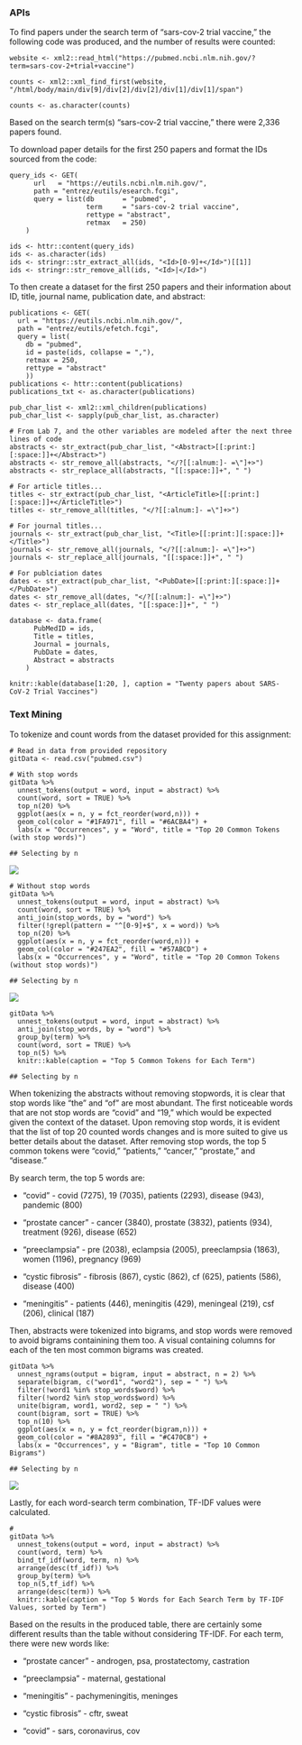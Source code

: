 ### APIs

To find papers under the search term of “sars-cov-2 trial vaccine,” the
following code was produced, and the number of results were counted:

    website <- xml2::read_html("https://pubmed.ncbi.nlm.nih.gov/?term=sars-cov-2+trial+vaccine")

    counts <- xml2::xml_find_first(website, "/html/body/main/div[9]/div[2]/div[2]/div[1]/div[1]/span")

    counts <- as.character(counts)

Based on the search term(s) “sars-cov-2 trial vaccine,” there were 2,336
papers found.

To download paper details for the first 250 papers and format the IDs
sourced from the code:

    query_ids <- GET(
          url   = "https://eutils.ncbi.nlm.nih.gov/",
          path = "entrez/eutils/esearch.fcgi",
          query = list(db       = "pubmed",
                       term     = "sars-cov-2 trial vaccine",
                       rettype = "abstract",
                       retmax   = 250)
        )

    ids <- httr::content(query_ids)
    ids <- as.character(ids)
    ids <- stringr::str_extract_all(ids, "<Id>[0-9]+</Id>")[[1]]
    ids <- stringr::str_remove_all(ids, "<Id>|</Id>")

To then create a dataset for the first 250 papers and their information
about ID, title, journal name, publication date, and abstract:

    publications <- GET(
      url = "https://eutils.ncbi.nlm.nih.gov/",
      path = "entrez/eutils/efetch.fcgi",
      query = list(
        db = "pubmed",
        id = paste(ids, collapse = ","),
        retmax = 250,
        rettype = "abstract"
        ))
    publications <- httr::content(publications)
    publications_txt <- as.character(publications)

    pub_char_list <- xml2::xml_children(publications)
    pub_char_list <- sapply(pub_char_list, as.character)
        
    # From Lab 7, and the other variables are modeled after the next three lines of code
    abstracts <- str_extract(pub_char_list, "<Abstract>[[:print:][:space:]]+</Abstract>")
    abstracts <- str_remove_all(abstracts, "</?[[:alnum:]- =\"]+>")
    abstracts <- str_replace_all(abstracts, "[[:space:]]+", " ")

    # For article titles...
    titles <- str_extract(pub_char_list, "<ArticleTitle>[[:print:][:space:]]+</ArticleTitle>")
    titles <- str_remove_all(titles, "</?[[:alnum:]- =\"]+>")
      
    # For journal titles...
    journals <- str_extract(pub_char_list, "<Title>[[:print:][:space:]]+</Title>")
    journals <- str_remove_all(journals, "</?[[:alnum:]- =\"]+>") 
    journals <- str_replace_all(journals, "[[:space:]]+", " ")
      
    # For publciation dates
    dates <- str_extract(pub_char_list, "<PubDate>[[:print:][:space:]]+</PubDate>")
    dates <- str_remove_all(dates, "</?[[:alnum:]- =\"]+>")
    dates <- str_replace_all(dates, "[[:space:]]+", " ")

    database <- data.frame(
          PubMedID = ids,
          Title = titles,
          Journal = journals,
          PubDate = dates,
          Abstract = abstracts
        )

    knitr::kable(database[1:20, ], caption = "Twenty papers about SARS-CoV-2 Trial Vaccines")

### Text Mining

To tokenize and count words from the dataset provided for this
assignment:

    # Read in data from provided repository
    gitData <- read.csv("pubmed.csv")

    # With stop words
    gitData %>%
      unnest_tokens(output = word, input = abstract) %>%
      count(word, sort = TRUE) %>%
      top_n(20) %>%
      ggplot(aes(x = n, y = fct_reorder(word,n))) +
      geom_col(color = "#1FA971", fill = "#6ACBA4") +
      labs(x = "Occurrences", y = "Word", title = "Top 20 Common Tokens (with stop words)")

    ## Selecting by n

![](AbercrombieJaxon_Assignment3_PM566_files/figure-markdown_strict/token-counts-1.png)

    # Without stop words
    gitData %>%
      unnest_tokens(output = word, input = abstract) %>%
      count(word, sort = TRUE) %>%
      anti_join(stop_words, by = "word") %>%
      filter(!grepl(pattern = "^[0-9]+$", x = word)) %>%
      top_n(20) %>%
      ggplot(aes(x = n, y = fct_reorder(word,n))) +
      geom_col(color = "#247EA2", fill = "#57ABCD") +
      labs(x = "Occurrences", y = "Word", title = "Top 20 Common Tokens (without stop words)")

    ## Selecting by n

![](AbercrombieJaxon_Assignment3_PM566_files/figure-markdown_strict/token-counts-2.png)

    gitData %>%
      unnest_tokens(output = word, input = abstract) %>%
      anti_join(stop_words, by = "word") %>%
      group_by(term) %>%
      count(word, sort = TRUE) %>%
      top_n(5) %>%
      knitr::kable(caption = "Top 5 Common Tokens for Each Term")

    ## Selecting by n

When tokenizing the abstracts without removing stopwords, it is clear
that stop words like “the” and “of” are most abundant. The first
noticeable words that are not stop words are “covid” and “19,” which
would be expected given the context of the dataset. Upon removing stop
words, it is evident that the list of top 20 counted words changes and
is more suited to give us better details about the dataset. After
removing stop words, the top 5 common tokens were “covid,” “patients,”
“cancer,” “prostate,” and “disease.”

By search term, the top 5 words are:

-   “covid” - covid (7275), 19 (7035), patients (2293), disease (943),
    pandemic (800)

-   “prostate cancer” - cancer (3840), prostate (3832), patients (934),
    treatment (926), disease (652)

-   “preeclampsia” - pre (2038), eclampsia (2005), preeclampsia (1863),
    women (1196), pregnancy (969)

-   “cystic fibrosis” - fibrosis (867), cystic (862), cf (625), patients
    (586), disease (400)

-   “meningitis” - patients (446), meningitis (429), meningeal (219),
    csf (206), clinical (187)

Then, abstracts were tokenized into bigrams, and stop words were removed
to avoid bigrams containining them too. A visual containing columns for
each of the ten most common bigrams was created.

    gitData %>%
      unnest_ngrams(output = bigram, input = abstract, n = 2) %>%
      separate(bigram, c("word1", "word2"), sep = " ") %>% 
      filter(!word1 %in% stop_words$word) %>%
      filter(!word2 %in% stop_words$word) %>% 
      unite(bigram, word1, word2, sep = " ") %>% 
      count(bigram, sort = TRUE) %>%
      top_n(10) %>%
      ggplot(aes(x = n, y = fct_reorder(bigram,n))) +
      geom_col(color = "#8A2893", fill = "#C470CB") +
      labs(x = "Occurrences", y = "Bigram", title = "Top 10 Common Bigrams")

    ## Selecting by n

![](AbercrombieJaxon_Assignment3_PM566_files/figure-markdown_strict/token-bigrams-1.png)

Lastly, for each word-search term combination, TF-IDF values were
calculated.

    # 
    gitData %>%
      unnest_tokens(output = word, input = abstract) %>%
      count(word, term) %>%
      bind_tf_idf(word, term, n) %>%
      arrange(desc(tf_idf)) %>% 
      group_by(term) %>%
      top_n(5,tf_idf) %>%
      arrange(desc(term)) %>%
      knitr::kable(caption = "Top 5 Words for Each Search Term by TF-IDF Values, sorted by Term")

Based on the results in the produced table, there are certainly some
different results than the table without considering TF-IDF. For each
term, there were new words like:

-   “prostate cancer” - androgen, psa, prostatectomy, castration

-   “preeclampsia” - maternal, gestational

-   “meningitis” - pachymeningitis, meninges

-   “cystic fibrosis” - cftr, sweat

-   “covid” - sars, coronavirus, cov
